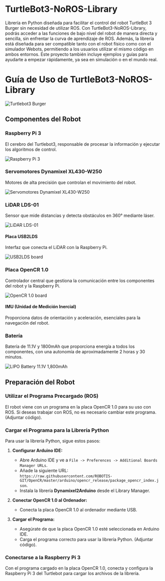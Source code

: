 # TurtleBot3-NoROS-Library
Librería en Python diseñada para facilitar el control del robot TurtleBot 3 Burger sin necesidad de utilizar ROS. Con TurtleBot3-NoROS-Library, podrás acceder a las funciones de bajo nivel del robot de manera directa y sencilla, sin enfrentar la curva de aprendizaje de ROS. Además, la librería está diseñada para ser compatible tanto con el robot físico como con el simulador Webots, permitiendo a los usuarios utilizar el mismo código en ambos entornos. Este proyecto también incluye ejemplos y guías para ayudarte a empezar rápidamente, ya sea en simulación o en el mundo real.

# Guía de Uso de TurtleBot3-NoROS-Library

![Turtlebot3 Burger](Figuras/turtlebot3.jpg)

## Componentes del Robot

### Raspberry Pi 3
El cerebro del Turtlebot3, responsable de procesar la información y ejecutar los algoritmos de control.

![Raspberry Pi 3](Figuras/Raspberry_Pi_3_B+_(26931245278).png)

### Servomotores Dynamixel XL430-W250
Motores de alta precisión que controlan el movimiento del robot.

![Servomotores Dynamixel XL430-W250](Figuras/xl430_product.png)

### LiDAR LDS-01
Sensor que mide distancias y detecta obstáculos en 360° mediante láser.

![LiDAR LDS-01](Figuras/lds_small.png)

#### Placa USB2LDS
Interfaz que conecta el LiDAR con la Raspberry Pi.

![USB2LDS board](Figuras/USB2LDS.jpeg)

### Placa OpenCR 1.0
Controlador central que gestiona la comunicación entre los componentes del robot y la Raspberry Pi.

![OpenCR 1.0 board](Figuras/opencr.png)

#### IMU (Unidad de Medición Inercial)
Proporciona datos de orientación y aceleración, esenciales para la navegación del robot.

### Batería
Batería de 11.1V y 1800mAh que proporciona energía a todos los componentes, con una autonomía de aproximadamente 2 horas y 30 minutos.

![LIPO Battery 11.1V 1,800mAh](Figuras/bateriaTB3.jpeg)

## Preparación del Robot

### Utilizar el Programa Precargado (ROS)
El robot viene con un programa en la placa OpenCR 1.0 para su uso con ROS. Si deseas trabajar con ROS, no es necesario cambiar este programa. (Adjuntar código).

### Cargar el Programa para la Librería Python

Para usar la librería Python, sigue estos pasos:

1. **Configurar Arduino IDE:**
   - Abre Arduino IDE y ve a `File -> Preferences -> Additional Boards Manager URLs`.
   - Añade la siguiente URL: `https://raw.githubusercontent.com/ROBOTIS-GIT/OpenCR/master/arduino/opencr_release/package_opencr_index.json`.
   - Instala la librería **Dynamixel2Arduino** desde el Library Manager.

2. **Conectar OpenCR 1.0 al Ordenador:**
   - Conecta la placa OpenCR 1.0 al ordenador mediante USB.

3. **Cargar el Programa:**
   - Asegúrate de que la placa OpenCR 1.0 esté seleccionada en Arduino IDE.
   - Carga el programa correcto para usar la librería Python. (Adjuntar código).

### Conectarse a la Raspberry Pi 3

Con el programa cargado en la placa OpenCR 1.0, conecta y configura la Raspberry Pi 3 del Turtlebot para cargar los archivos de la librería.